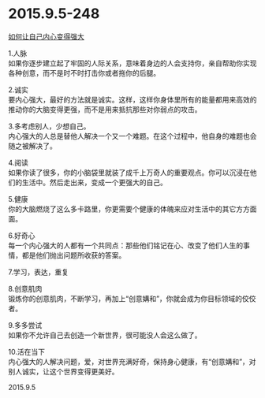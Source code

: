 2015.9.5-248
=============
[如何让自己内心变得强大](http://mp.weixin.qq.com/s?__biz=MjM5Mjg0NjMwMQ==&mid=208382311&idx=1&sn=42a85bd353a655d815f18e5d4cf11db7&scene=23&srcid=byM5MBrKcGsfjDIENCtn#rd)

1.人脉  
如果你逐步建立起了牢固的人际关系，意味着身边的人会支持你，亲自帮助你实现各种创意，而不是时不时打击你或者拖你的后腿。

2.诚实  
要内心强大，最好的方法就是诚实。这样，这样你身体里所有的能量都用来高效的推动你的大脑变得更强，而不是用来抵抗那些对你弱点的攻击。

3.多考虑别人，少想自己。  
内心强大的人总是替他人解决一个又一个难题。在这个过程中，他自身的难题也会随之被解决了。

4.阅读  
如果你读了很多，你的小脑袋里就装了成千上万奇人的重要观点。你可以沉浸在他们的生活中。然后走出来，变成一个更强大的自己。

5.健康  
你的大脑燃烧了这么多卡路里，你更需要个健康的体魄来应对生活中的其它方方面面。

6.好奇心  
每一个内心强大的人都有一个共同点：那些他们铭记在心、改变了他们人生的事情，都是他们抛出问题所收获的答案。

7.学习，表达，重复  

8.创意肌肉  
锻炼你的创意肌肉，不断学习，再加上“创意媾和”，你就会成为你目标领域的佼佼者。

9.多多尝试  
如果你不允许自己去创造一个新世界，很可能没人会这么做了。

10.活在当下  
内心强大的人解决问题，爱，对世界充满好奇，保持身心健康，有“创意媾和”，对别人诚实，让这个世界变得更美好。

2015.9.5
